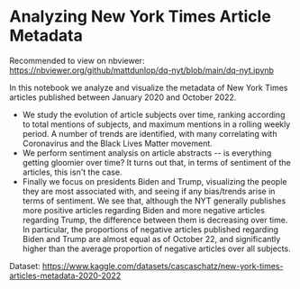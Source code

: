 # Analyzing New York Times Article Metadata
Recommended to view on nbviewer: https://nbviewer.org/github/mattdunlop/dq-nyt/blob/main/dq-nyt.ipynb

In this notebook we analyze and visualize the metadata of New York Times articles published between January 2020 and October 2022.

- We study the evolution of article subjects over time, ranking according to total mentions of subjects, and maximum mentions in a rolling weekly period. A number of trends are identified, with many correlating with Coronavirus and the Black Lives Matter movement.
- We perform sentiment analysis on article abstracts -- is everything getting gloomier over time? It turns out that, in terms of sentiment of the articles, this isn't the case.
- Finally we focus on presidents Biden and Trump, visualizing the people they are most associated with, and seeing if any bias/trends arise in terms of sentiment. We see that, although the NYT generally publishes more positive articles regarding Biden and more negative articles regarding Trump, the difference between them is decreasing over time. In particular, the proportions of negative articles published regarding Biden and Trump are almost equal as of October 22, and significantly higher than the average proportion of negative articles over all subjects. 

Dataset: https://www.kaggle.com/datasets/cascaschatz/new-york-times-articles-metadata-2020-2022
